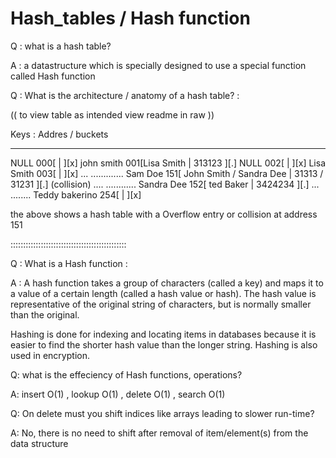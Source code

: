 # Hash_tables / Hash function

Q : what is a hash table? 

A : a datastructure which is specially designed to use a special function called 
    Hash function

Q : What is the architecture / anatomy of a hash table? :

(( to view table as intended view readme in raw ))

Keys :            Addres / buckets
_________         _________________
NULL                000[   |    ][x]
john smith          001[Lisa Smith   | 313123   ][.]
NULL                002[   |    ][x]
Lisa Smith          003[   |    ][x]
...                 .............
Sam Doe             151[ John Smith  / Sandra Dee | 31313  / 31231  ][.]  (collision)
....                ............
Sandra Dee          152[ ted Baker  |  3424234  ][.]
...                 ........
Teddy bakerino      254[   |    ][x]


the above shows a hash table with a Overflow entry or collision at address 151

::::::::::::::::::::::::::::::::::::::::::::::

Q : What is a Hash function :

A : A hash function takes a group of characters (called a key) and maps it to a value of a certain length (called a hash value or hash). The hash value is representative of the original string of characters, but is normally smaller than the original.

Hashing is done for indexing and locating items in databases because it is easier to find the shorter hash value than the longer string. Hashing is also used in encryption.

Q: what is the effeciency of Hash functions, operations?

A: insert O(1) , lookup O(1) , delete O(1) , search O(1)

Q: On delete must you shift indices like arrays leading to slower run-time?

A: No, there is no need to shift after removal of item/element(s) from the data     structure

